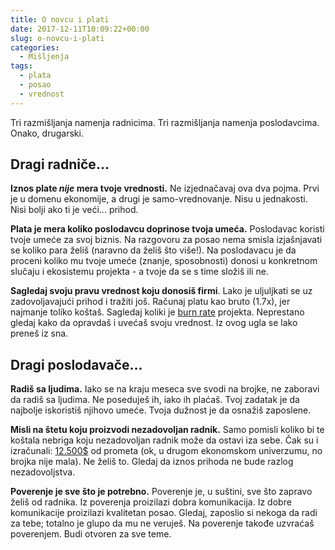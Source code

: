 ```yaml
---
title: O novcu i plati
date: 2017-12-11T10:09:22+00:00
slug: o-novcu-i-plati
categories:
  - Mišljenja
tags:
  - plata
  - posao
  - vrednost
---
```


Tri razmišljanja namenja radnicima. Tri razmišljanja namenja poslodavcima. Onako, drugarski.

## Dragi radniče...

**Iznos plate _nije_ mera tvoje vrednosti.** Ne izjednačavaj ova dva pojma. Prvi je u domenu ekonomije, a drugi je samo-vrednovanje. Nisu u jednakosti. Nisi bolji ako ti je veći... prihod.

**Plata je mera koliko poslodavcu doprinose tvoja umeća.** Poslodavac koristi tvoje umeće za svoj biznis. Na razgovoru za posao nema smisla izjašnjavati se koliko para želiš (naravno da želiš što više!). Na poslodavacu je da proceni koliko mu tvoje umeće (znanje, sposobnosti) donosi u konkretnom slučaju i ekosistemu projekta - a tvoje da se s time složiš ili ne.

**Sagledaj svoju pravu vrednost koju donosiš firmi**. Lako je uljuljkati se uz zadovoljavajući prihod i tražiti još. Računaj platu kao bruto (1.7x), jer najmanje toliko koštaš. Sagledaj koliki je [burn rate](https://www.investopedia.com/terms/b/burnrate.asp) projekta. Neprestano gledaj kako da opravdaš i uvećaš svoju vrednost. Iz ovog ugla se lako preneš iz sna.

## Dragi poslodavače...

**Radiš sa ljudima.** Iako se na kraju meseca sve svodi na brojke, ne zaboravi da radiš sa ljudima. Ne poseduješ ih, iako ih plaćaš. Tvoj zadatak je da najbolje iskoristiš njihovo umeće. Tvoja dužnost je da osnažiš zaposlene.

**Misli na štetu koju proizvodi nezadovoljan radnik.** Samo pomisli koliko bi te koštala nebriga koju nezadovoljan radnik može da ostavi iza sebe. Čak su i izračunali: [12.500$](https://hbr.org/2015/12/its-better-to-avoid-a-toxic-employee-than-hire-a-superstar) od prometa (ok, u drugom ekonomskom univerzumu, no brojka nije mala). Ne želiš to. Gledaj da iznos prihoda ne bude razlog nezadovoljstva.

**Poverenje je sve što je potrebno.** Poverenje je, u suštini, sve što zapravo želiš od radnika. Iz poverenja proizilazi dobra komunikacija. Iz dobre komunikacije proizilazi kvalitetan posao. Gledaj, zaposlio si nekoga da radi za tebe; totalno je glupo da mu ne veruješ. Na poverenje takođe uzvraćaš poverenjem. Budi otvoren za sve teme.